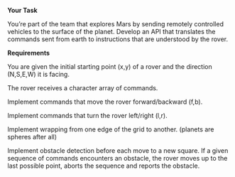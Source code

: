 **Your Task**

You’re part of the team that explores Mars by sending remotely controlled vehicles to the surface of the planet. Develop an API that translates the commands sent from earth to instructions that are understood by the rover.

**Requirements**

You are given the initial starting point (x,y) of a rover and the direction (N,S,E,W) it is facing.

The rover receives a character array of commands.

Implement commands that move the rover forward/backward (f,b).

Implement commands that turn the rover left/right (l,r).

Implement wrapping from one edge of the grid to another. (planets are spheres after all)

Implement obstacle detection before each move to a new square. If a given sequence of commands encounters an obstacle, the rover moves up to the last possible point, aborts the sequence and reports the obstacle.

